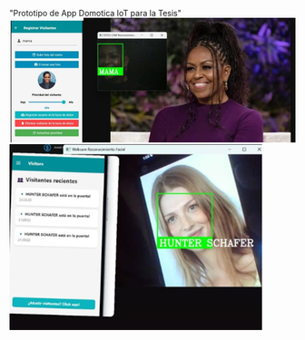 "Prototipo de App Domotica IoT para la Tesis" 
![example1](assets/example-1.jpg)
![example2](assets/example-2.png)
